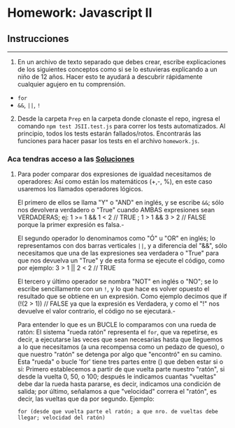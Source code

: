 # Homework: Javascript II

## Instrucciones
---
1. En un archivo de texto separado que debes crear, escribe explicaciones de los siguientes conceptos como si se lo estuvieras explicando a un niño de 12 años. Hacer esto te ayudará a descubrir rápidamente cualquier agujero en tu comprensión.

* `for`
* `&&`, `||`, `!`

2. Desde la carpeta `Prep` en la carpeta donde clonaste el repo, ingresa el comando `npm test JSII.test.js` para correr los tests automatizados. Al principio, todos los tests estarán fallados/rotos. Encontrarás las funciones para hacer pasar los tests en el archivo `homework.js`.

### Aca tendras acceso a las [Soluciones](https://github.com/atralice/Curso.Prep.Henry/blob/solution/03-JS-II/homework/homework.js)

1.  Para poder comparar dos expresiones de igualdad necesitamos de operadores: Así como están los matemáticos (+,-, %), en este caso usaremos los llamados operadores lógicos.

    El primero de ellos se llama "Y" o "AND" en inglés, y se escribe `&&`; sólo nos devolvera verdadero o "True" cuando AMBAS expresiones sean VERDADERAS; ej: 1 >= 1 && 1 < 2 // TRUE ; 1 > 1 && 3 > 2 // FALSE porque la primer expresión es falsa.-

    El segundo operador lo denominamos como "Ó" u "OR" en inglés; lo representamos con dos barras verticales
     `||`, y a diferencia del "&&", sólo necesitamos que una de las expresiones sea verdadera o "True" para que nos devuelva un "True" y de esta forma se ejecute el código, como por ejemplo: 3 > 1 || 2 < 2 // TRUE

    El tercero y último operador se nombra "NOT" en inglés o "NO"; se lo escribe sencillamente con un `!`, y lo que hace es volver opuesto el resultado que se obtiene en un expresión.                                 Como ejemplo decimos que if (!(2 > 1)) // FALSE ya que la expresión es Verdadera, y como el "!" nos devuelve el valor contrario, el código no se ejecutará.-

    Para entender lo que es un BUCLE lo comparamos con una rueda de ratón: El sistema "rueda ratón" representa el `for`, que va repetirse, es decir, a ejecutarse las veces que sean necesarias hasta que lleguemos a lo que necesitamos (a una recompensa como un pedazo de queso), o que nuestro "ratón" se detenga por algo que "encontró" en su camino.
    Esta "rueda" o bucle 'for' tiene tres partes entre () que deben estar si o si:
        Primero establecemos a partir de que vuelta parte nuestro "ratón", si desde la vuelta 0, 50, o 100;
        después le indicamos cuantas "vueltas" debe dar la rueda hasta pararse, es decir, indicamos una condición de salida;
        por último, señalamos a que "velocidad" correra el "ratón", es decir, las vueltas que da por segundo. Ejemplo:

        for (desde que vuelta parte el ratón; a que nro. de vueltas debe llegar; velocidad del ratón)
